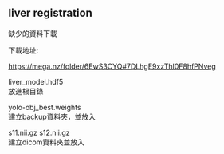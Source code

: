 ## liver registration 
缺少的資料下載

下載地址:

https://mega.nz/folder/6EwS3CYQ#7DLhgE9xzThl0F8hfPNveg

liver_model.hdf5  
放進根目錄

yolo-obj_best.weights  
建立backup資料夾，並放入

s11.nii.gz s12.nii.gz  
建立dicom資料夾並放入
